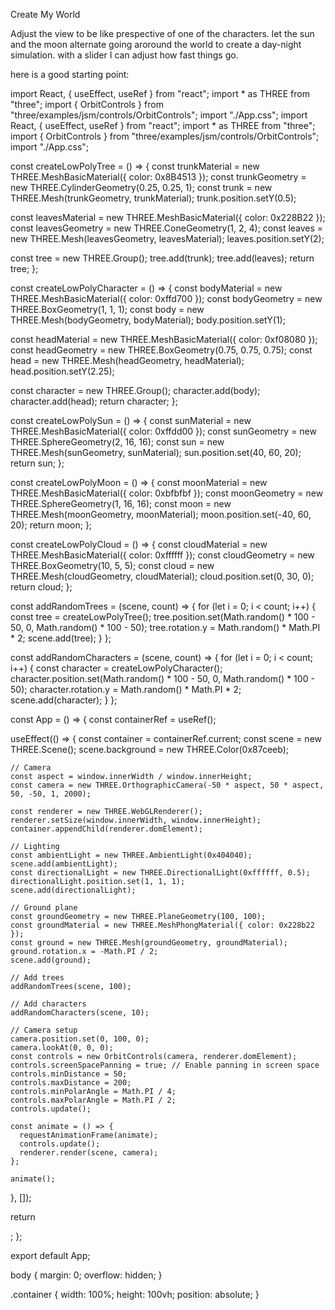 Create My World

Adjust the view to be like prespective of one of the characters.
let the sun and the moon alternate going aroround the world to create a day-night simulation. with a slider I can adjust how fast things go.

here is a good starting point:

import React, { useEffect, useRef } from "react";
import * as THREE from "three";
import { OrbitControls } from "three/examples/jsm/controls/OrbitControls";
import "./App.css";
import React, { useEffect, useRef } from "react";
import * as THREE from "three";
import { OrbitControls } from "three/examples/jsm/controls/OrbitControls";
import "./App.css";

const createLowPolyTree = () => {
  const trunkMaterial = new THREE.MeshBasicMaterial({ color: 0x8B4513 });
  const trunkGeometry = new THREE.CylinderGeometry(0.25, 0.25, 1);
  const trunk = new THREE.Mesh(trunkGeometry, trunkMaterial);
  trunk.position.setY(0.5);

  const leavesMaterial = new THREE.MeshBasicMaterial({ color: 0x228B22 });
  const leavesGeometry = new THREE.ConeGeometry(1, 2, 4);
  const leaves = new THREE.Mesh(leavesGeometry, leavesMaterial);
  leaves.position.setY(2);

  const tree = new THREE.Group();
  tree.add(trunk);
  tree.add(leaves);
  return tree;
};

const createLowPolyCharacter = () => {
  const bodyMaterial = new THREE.MeshBasicMaterial({ color: 0xffd700 });
  const bodyGeometry = new THREE.BoxGeometry(1, 1, 1);
  const body = new THREE.Mesh(bodyGeometry, bodyMaterial);
  body.position.setY(1);

  const headMaterial = new THREE.MeshBasicMaterial({ color: 0xf08080 });
  const headGeometry = new THREE.BoxGeometry(0.75, 0.75, 0.75);
  const head = new THREE.Mesh(headGeometry, headMaterial);
  head.position.setY(2.25);

  const character = new THREE.Group();
  character.add(body);
  character.add(head);
  return character;
};


const createLowPolySun = () => {
  const sunMaterial = new THREE.MeshBasicMaterial({ color: 0xffdd00 });
  const sunGeometry = new THREE.SphereGeometry(2, 16, 16);
  const sun = new THREE.Mesh(sunGeometry, sunMaterial);
  sun.position.set(40, 60, 20);
  return sun;
};

const createLowPolyMoon = () => {
  const moonMaterial = new THREE.MeshBasicMaterial({ color: 0xbfbfbf });
  const moonGeometry = new THREE.SphereGeometry(1, 16, 16);
  const moon = new THREE.Mesh(moonGeometry, moonMaterial);
  moon.position.set(-40, 60, 20);
  return moon;
};

const createLowPolyCloud = () => {
  const cloudMaterial = new THREE.MeshBasicMaterial({ color: 0xffffff });
  const cloudGeometry = new THREE.BoxGeometry(10, 5, 5);
  const cloud = new THREE.Mesh(cloudGeometry, cloudMaterial);
  cloud.position.set(0, 30, 0);
  return cloud;
};

const addRandomTrees = (scene, count) => {
  for (let i = 0; i < count; i++) {
    const tree = createLowPolyTree();
    tree.position.set(Math.random() * 100 - 50, 0, Math.random() * 100 - 50);
    tree.rotation.y = Math.random() * Math.PI * 2;
    scene.add(tree);
  }
};

const addRandomCharacters = (scene, count) => {
  for (let i = 0; i < count; i++) {
    const character = createLowPolyCharacter();
    character.position.set(Math.random() * 100 - 50, 0, Math.random() * 100 - 50);
    character.rotation.y = Math.random() * Math.PI * 2;
    scene.add(character);
  }
};


const App = () => {
  const containerRef = useRef();

  useEffect(() => {
    const container = containerRef.current;
    const scene = new THREE.Scene();
    scene.background = new THREE.Color(0x87ceeb);

    // Camera
    const aspect = window.innerWidth / window.innerHeight;
    const camera = new THREE.OrthographicCamera(-50 * aspect, 50 * aspect, 50, -50, 1, 2000);

    const renderer = new THREE.WebGLRenderer();
    renderer.setSize(window.innerWidth, window.innerHeight);
    container.appendChild(renderer.domElement);

    // Lighting
    const ambientLight = new THREE.AmbientLight(0x404040);
    scene.add(ambientLight);
    const directionalLight = new THREE.DirectionalLight(0xffffff, 0.5);
    directionalLight.position.set(1, 1, 1);
    scene.add(directionalLight);

    // Ground plane
    const groundGeometry = new THREE.PlaneGeometry(100, 100);
    const groundMaterial = new THREE.MeshPhongMaterial({ color: 0x228b22 });
    const ground = new THREE.Mesh(groundGeometry, groundMaterial);
    ground.rotation.x = -Math.PI / 2;
    scene.add(ground);

    // Add trees
    addRandomTrees(scene, 100);

    // Add characters
    addRandomCharacters(scene, 10);

    // Camera setup
    camera.position.set(0, 100, 0);
    camera.lookAt(0, 0, 0);
    const controls = new OrbitControls(camera, renderer.domElement);
    controls.screenSpacePanning = true; // Enable panning in screen space
    controls.minDistance = 50;
    controls.maxDistance = 200;
    controls.minPolarAngle = Math.PI / 4;
    controls.maxPolarAngle = Math.PI / 2;
    controls.update();

    const animate = () => {
      requestAnimationFrame(animate);
      controls.update();
      renderer.render(scene, camera);
    };

    animate();
  }, []);

  return <div ref={containerRef} className="container"></div>;
};

export default App;

body {
  margin: 0;
  overflow: hidden;
}

.container {
  width: 100%;
  height: 100vh;
  position: absolute;
}
